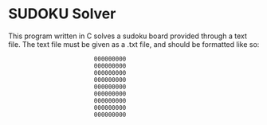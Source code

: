 SUDOKU Solver
=============
This program written in C solves a sudoku board provided through a text file.
The text file must be given as a .txt file, and should be formatted like so:  
  
                            000000000  
                            000000000  
                            000000000  
                            000000000  
                            000000000  
                            000000000  
                            000000000  
                            000000000  
                            000000000  